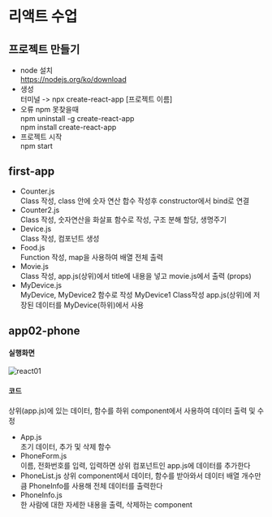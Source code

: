 # 리액트 수업

## 프로젝트 만들기
* node 설치  
https://nodejs.org/ko/download
* 생성  
터미널 -> npx create-react-app [프로젝트 이름]
* 오류
npm 못찾을때  
npm uninstall -g create-react-app  
npm install create-react-app  
* 프로젝트 시작  
npm start  
## first-app
* Counter.js  
Class 작성, class 안에 숫자 연산 합수 작성후 constructor에서 bind로 연결
* Counter2.js  
Class 작성, 숫자연산을 화살표 함수로 작성, 구조 분해 할당, 생명주기  
* Device.js  
Class 작성, 컴포넌트 생성  
* Food.js  
Function 작성, map을 사용하여 배열 전체 출력  
* Movie.js  
Class 작성, app.js(상위)에서 title에 내용을 넣고 movie.js에서 출력 (props)  
* MyDevice.js  
MyDevice, MyDevice2 함수로 작성 MyDevice1 Class작성 app.js(상위)에 저장된 데이터를 MyDevice(하위)에서 사용  
## app02-phone
#### 실행화면
![react01](https://github.com/Cofe1230/ReactWork/assets/139449938/dcd6e626-2363-437f-913e-63d0f34e0868)
#### 코드
상위(app.js)에 있는 데이터, 함수를 하위 component에서 사용하여 데이터 출력 및 수정
* App.js  
초기 데이터, 추가 및 삭제 함수  
* PhoneForm.js  
이름, 전화번호를 입력, 입력하면 상위 컴포넌트인 app.js에 데이터를 추가한다  
* PhoneList.js
상위 component에서 데이터, 함수를 받아와서 데이터 배열 개수만큼 PhoneInfo를 사용해 전체 데이터를 출력한다
* PhoneInfo.js  
한 사람에 대한 자세한 내용을 출력, 삭제하는 component  
 
  
